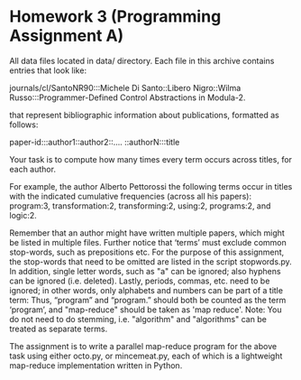 Homework 3 (Programming Assignment A)
=====================================
All data files located in data/ directory.
Each file in this archive contains entries that look like:

journals/cl/SantoNR90:::Michele Di Santo::Libero Nigro::Wilma Russo:::Programmer-Defined Control Abstractions in Modula-2.

that represent bibliographic information about publications, formatted as follows:

paper-id:::author1::author2::…. ::authorN:::title

Your task is to compute how many times every term occurs across titles, for each author.

For example, the author Alberto Pettorossi the following terms occur in titles with the indicated cumulative frequencies (across all his papers): program:3, transformation:2, transforming:2, using:2, programs:2, and logic:2.

Remember that an author might have written multiple papers, which might be listed in multiple files. Further notice that ‘terms’ must exclude common stop-words, such as prepositions etc. For the purpose of this assignment, the stop-words that need to be omitted are listed in the script stopwords.py. In addition, single letter words, such as "a" can be ignored; also hyphens can be ignored (i.e. deleted). Lastly, periods, commas, etc. need to be ignored; in other words, only alphabets and numbers can be part of a title term: Thus, “program” and “program.” should both be counted as the term ‘program’, and "map-reduce" should be taken as 'map reduce'. Note: You do not need to do stemming, i.e. "algorithm" and "algorithms" can be treated as separate terms.

The assignment is to write a parallel map-reduce program for the above task using either octo.py, or mincemeat.py, each of which is a lightweight map-reduce implementation written in Python.